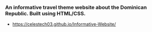 ### An informative travel theme website about the Dominican Republic. Built using HTML/CSS.

- https://celestech03.github.io/Informative-Website/
